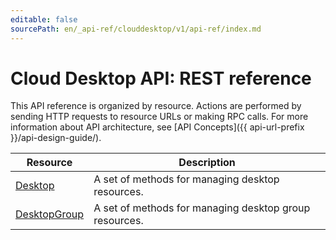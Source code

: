 ```yaml
---
editable: false
sourcePath: en/_api-ref/clouddesktop/v1/api-ref/index.md
---
```


# Cloud Desktop API: REST reference
This API reference is organized by resource. Actions are performed by sending HTTP requests to resource URLs or making RPC calls. For more information about API architecture, see [API Concepts]({{ api-url-prefix }}/api-design-guide/).

Resource | Description
--- | ---
[Desktop](Desktop/index.md) | A set of methods for managing desktop resources.
[DesktopGroup](DesktopGroup/index.md) | A set of methods for managing desktop group resources.